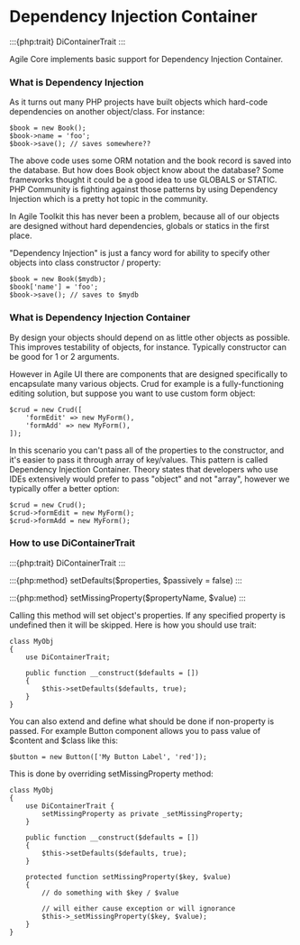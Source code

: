 # Dependency Injection Container

:::{php:trait} DiContainerTrait
:::

Agile Core implements basic support for Dependency Injection Container.

### What is Dependency Injection

As it turns out many PHP projects have built objects which hard-code
dependencies on another object/class. For instance:

```
$book = new Book();
$book->name = 'foo';
$book->save(); // saves somewhere??
```

The above code uses some ORM notation and the book record is saved into the
database. But how does Book object know about the database? Some frameworks
thought it could be a good idea to use GLOBALS or STATIC. PHP Community is
fighting against those patterns by using Dependency Injection which is a pretty
hot topic in the community.

In Agile Toolkit this has never been a problem, because all of our objects are
designed without hard dependencies, globals or statics in the first place.

"Dependency Injection" is just a fancy word for ability to specify other objects
into class constructor / property:

```
$book = new Book($mydb);
$book['name'] = 'foo';
$book->save(); // saves to $mydb
```

### What is Dependency Injection Container

By design your objects should depend on as little other objects as possible.
This improves testability of objects, for instance. Typically constructor can
be good for 1 or 2 arguments.

However in Agile UI there are components that are designed specifically to
encapsulate many various objects. Crud for example is a fully-functioning
editing solution, but suppose you want to use custom form object:

```
$crud = new Crud([
    'formEdit' => new MyForm(),
    'formAdd' => new MyForm(),
]);
```

In this scenario you can't pass all of the properties to the constructor, and
it's easier to pass it through array of key/values. This pattern is called
Dependency Injection Container. Theory states that developers who use IDEs
extensively would prefer to pass "object" and not "array", however we typically
offer a better option:

```
$crud = new Crud();
$crud->formEdit = new MyForm();
$crud->formAdd = new MyForm();
```

### How to use DiContainerTrait

:::{php:trait} DiContainerTrait
:::

:::{php:method} setDefaults($properties, $passively = false)
:::

:::{php:method} setMissingProperty($propertyName, $value)
:::

Calling this method will set object's properties. If any specified property
is undefined then it will be skipped. Here is how you should use trait:

```
class MyObj
{
    use DiContainerTrait;

    public function __construct($defaults = [])
    {
        $this->setDefaults($defaults, true);
    }
}
```

You can also extend and define what should be done if non-property is passed.
For example Button component allows you to pass value of $content and $class
like this:

```
$button = new Button(['My Button Label', 'red']);
```

This is done by overriding setMissingProperty method:

```
class MyObj
{
    use DiContainerTrait {
        setMissingProperty as private _setMissingProperty;
    }

    public function __construct($defaults = [])
    {
        $this->setDefaults($defaults, true);
    }

    protected function setMissingProperty($key, $value)
    {
        // do something with $key / $value

        // will either cause exception or will ignorance
        $this->_setMissingProperty($key, $value);
    }
}
```
